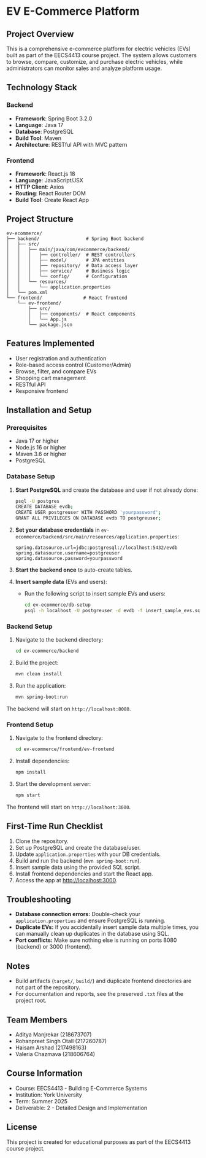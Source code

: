 # EV E-Commerce Platform

## Project Overview

This is a comprehensive e-commerce platform for electric vehicles (EVs) built as part of the EECS4413 course project. The system allows customers to browse, compare, customize, and purchase electric vehicles, while administrators can monitor sales and analyze platform usage.

## Technology Stack

### Backend
- **Framework**: Spring Boot 3.2.0
- **Language**: Java 17
- **Database**: PostgreSQL
- **Build Tool**: Maven
- **Architecture**: RESTful API with MVC pattern

### Frontend
- **Framework**: React.js 18
- **Language**: JavaScript/JSX
- **HTTP Client**: Axios
- **Routing**: React Router DOM
- **Build Tool**: Create React App

## Project Structure

```
ev-ecommerce/
├── backend/                 # Spring Boot backend
│   ├── src/
│   │   ├── main/java/com/evcommerce/backend/
│   │   │   ├── controller/  # REST controllers
│   │   │   ├── model/       # JPA entities
│   │   │   ├── repository/  # Data access layer
│   │   │   ├── service/     # Business logic
│   │   │   └── config/      # Configuration
│   │   └── resources/
│   │       └── application.properties
│   └── pom.xml
└── frontend/               # React frontend
    └── ev-frontend/
        ├── src/
        │   ├── components/  # React components
        │   └── App.js
        └── package.json
```

## Features Implemented

- User registration and authentication
- Role-based access control (Customer/Admin)
- Browse, filter, and compare EVs
- Shopping cart management
- RESTful API
- Responsive frontend

## Installation and Setup

### Prerequisites
- Java 17 or higher
- Node.js 16 or higher
- Maven 3.6 or higher
- PostgreSQL

### Database Setup

1. **Start PostgreSQL** and create the database and user if not already done:
   ```sh
   psql -U postgres
   CREATE DATABASE evdb;
   CREATE USER postgreuser WITH PASSWORD 'yourpassword';
   GRANT ALL PRIVILEGES ON DATABASE evdb TO postgreuser;
   ```

2. **Set your database credentials** in `ev-ecommerce/backend/src/main/resources/application.properties`:
   ```
   spring.datasource.url=jdbc:postgresql://localhost:5432/evdb
   spring.datasource.username=postgreuser
   spring.datasource.password=yourpassword
   ```

3. **Start the backend once** to auto-create tables.

4. **Insert sample data** (EVs and users):
   - Run the following script to insert sample EVs and users:
     ```sh
     cd ev-ecommerce/db-setup
     psql -h localhost -U postgreuser -d evdb -f insert_sample_evs.sql
     ```

### Backend Setup
1. Navigate to the backend directory:
   ```bash
   cd ev-ecommerce/backend
   ```
2. Build the project:
   ```bash
   mvn clean install
   ```
3. Run the application:
   ```bash
   mvn spring-boot:run
   ```

The backend will start on `http://localhost:8080`.

### Frontend Setup
1. Navigate to the frontend directory:
   ```bash
   cd ev-ecommerce/frontend/ev-frontend
   ```
2. Install dependencies:
   ```bash
   npm install
   ```
3. Start the development server:
   ```bash
   npm start
   ```

The frontend will start on `http://localhost:3000`.

## First-Time Run Checklist

1. Clone the repository.
2. Set up PostgreSQL and create the database/user.
3. Update `application.properties` with your DB credentials.
4. Build and run the backend (`mvn spring-boot:run`).
5. Insert sample data using the provided SQL script.
6. Install frontend dependencies and start the React app.
7. Access the app at [http://localhost:3000](http://localhost:3000).

## Troubleshooting

- **Database connection errors:** Double-check your `application.properties` and ensure PostgreSQL is running.
- **Duplicate EVs:** If you accidentally insert sample data multiple times, you can manually clean up duplicates in the database using SQL.
- **Port conflicts:** Make sure nothing else is running on ports 8080 (backend) or 3000 (frontend).

## Notes
- Build artifacts (`target/`, `build/`) and duplicate frontend directories are not part of the repository.
- For documentation and reports, see the preserved `.txt` files at the project root.

## Team Members
- Aditya Manjrekar (218673707)
- Rohanpreet Singh Otall (217260787)
- Haisam Arshad (217498163)
- Valeria Chazmava (218606764)

## Course Information
- Course: EECS4413 - Building E-Commerce Systems
- Institution: York University
- Term: Summer 2025
- Deliverable: 2 - Detailed Design and Implementation

## License
This project is created for educational purposes as part of the EECS4413 course project. 